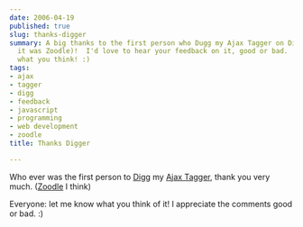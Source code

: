 ```yaml
---
date: 2006-04-19
published: true
slug: thanks-digger
summary: A big thanks to the first person who Dugg my Ajax Tagger on Digg (I think
  it was Zoodle)!  I'd love to hear your feedback on it, good or bad.  Let me know
  what you think! :)
tags:
- ajax
- tagger
- digg
- feedback
- javascript
- programming
- web development
- zoodle
title: Thanks Digger

---
```

Who ever was the first person to <a href="http://digg.com/programming/AJAX_Tagger">Digg</a> my <a href="http://ajaxtag.kinlan.co.uk/">Ajax Tagger</a>, thank you very much. (<a href="http://digg.com/users/zoodle">Zoodle</a> I think)<p />Everyone: let me know what you think of it!  I appreciate the comments good or bad. :)<p />

